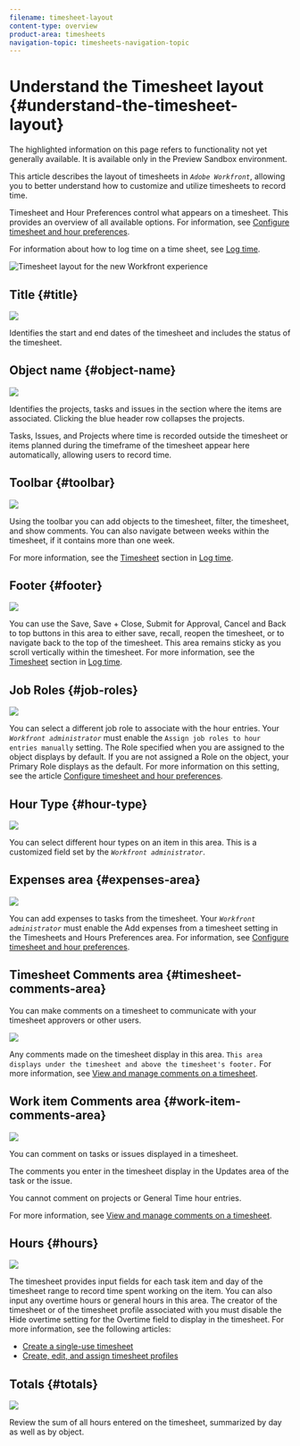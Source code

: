 ```yaml
---
filename: timesheet-layout
content-type: overview
product-area: timesheets
navigation-topic: timesheets-navigation-topic
---
```




# Understand the Timesheet layout {#understand-the-timesheet-layout}

The highlighted information on this page refers to functionality not yet generally available. It is available only in the Preview Sandbox environment.


This article describes the layout of timesheets in *`Adobe Workfront`*, allowing you to better understand how to customize and utilize timesheets to record time.&nbsp;


Timesheet and Hour Preferences control what appears on a timesheet. This provides an overview of all available options.&nbsp;For information, see [Configure timesheet and hour preferences](timesheet-and-hour-preferences.md). 


For information about how to log time on a time sheet, see [Log time](log-time.md).


![Timesheet layout for the new Workfront experience](assets/timesheet-layout-nwe-350x146.png)




## Title {#title}

![](assets/timesheet-title-nwe-350x137.png)




Identifies the start and end dates of the timesheet and includes the status of the timesheet.&nbsp;


## Object name {#object-name}

![](assets/timesheet-object-names-nwe-350x518.png)




Identifies the projects, tasks and issues in the section where the items are associated. Clicking the blue header row collapses the projects.


Tasks, Issues, and Projects where time is recorded outside the timesheet or items planned during the timeframe of the timesheet appear here automatically, allowing users to record time.&nbsp;


## Toolbar {#toolbar}

![](assets/timesheet-toolbar-nwe-350x17.png)




Using the toolbar you can add objects to the timesheet, filter, the timesheet, and show comments. You can also navigate between weeks within the timesheet, if it contains more than one week. 


For more information, see the [Timesheet](log-time.md#timesheet) section in [Log time](log-time.md).



## Footer  {#footer}

![](assets/timesheet-footer-nwe-350x20.png)




You can use the Save, Save + Close, Submit for Approval, Cancel and Back to top buttons in this area to either save, recall, reopen the timesheet, or to navigate back to the top of the timesheet. This area remains sticky as you scroll vertically within the timesheet. For more information, see the [Timesheet](log-time.md#timesheet) section in [Log time](log-time.md).



## Job&nbsp;Roles {#job-roles}

![](assets/timesheet-job-role-area-nwe.png)




You can select a different job role to associate with the hour entries. Your *`Workfront administrator`* must enable the `Assign job roles to hour entries manually` setting. The Role specified when you are assigned to the object displays by default. If you are not assigned a Role on the object, your Primary Role displays as the default. For more information on this setting, see the article [Configure timesheet and hour preferences](timesheet-and-hour-preferences.md).


## Hour Type {#hour-type}

![](assets/timsheet-hour-type-nwe.png)




You can select different hour types on an item in this area. This is a customized field set by the *`Workfront administrator`*.



## Expenses area {#expenses-area}

![](assets/timesheet-expenses-area-nwe.png)




You can add expenses to tasks from the timesheet. Your *`Workfront administrator`* must enable the Add expenses from a timesheet setting in the Timesheets and Hours Preferences area.&nbsp;For information, see [Configure timesheet and hour preferences](timesheet-and-hour-preferences.md). 


## Timesheet Comments area {#timesheet-comments-area}

You can make comments on a timesheet to communicate with your timesheet approvers or other users. 


![](assets/timesheet-recent-updates-area-and-new-comment-option-nwe-350x155.png)




Any comments made on the timesheet display in this area. `This area displays under the timesheet and above the timesheet's footer.` For more information, see [View and manage comments on a timesheet](view-and-manage-comments-timesheets.md).



## Work item Comments area {#work-item-comments-area}

![](assets/timesheet-item-comments-area-nwe.png)




You can comment on tasks or issues displayed in a timesheet. 


The comments you enter in the timesheet display in the Updates area of the task or the issue. 


You cannot comment on projects or General Time hour entries.


For more information, see [View and manage comments on a timesheet](view-and-manage-comments-timesheets.md).


## Hours {#hours}

![](assets/timesheet-hours-area-nwe-350x377.png)




The timesheet provides input fields for each task item and day of the timesheet range to record time spent working on the item.&nbsp;You can also input any overtime hours or general hours in this area. The creator of the timesheet or of the timesheet profile associated with you must disable the Hide overtime setting for the Overtime field to display in the timesheet.&nbsp;For more information, see the following articles:



*  [Create a single-use timesheet](create-tmshts.md) 
*  [Create, edit, and assign timesheet profiles](create-timesheet-profiles.md) 




## Totals {#totals}

![](assets/timesheet-totals-highlighted-nwe-350x381.png)




Review the sum of all hours entered on the timesheet, summarized by day as well as by object.
